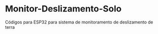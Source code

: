 # Monitor-Deslizamento-Solo
Códigos para ESP32 para sistema de monitoramento de deslizamento de terra
